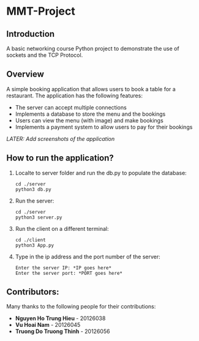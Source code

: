 # MMT-Project

## Introduction

A basic networking course Python project to demonstrate the use of sockets and the TCP Protocol.

## Overview

A simple booking application that allows users to book a table for a restaurant. The application has the following features:
- The server can accept multiple connections
- Implements a database to store the menu and the bookings
- Users can view the menu (with image) and make bookings
- Implements a payment system to allow users to pay for their bookings

*LATER: Add screenshots of the application*

## How to run the application?
1. Localte to server folder and run the db.py to populate the database:
    ```
    cd ./server
    python3 db.py
    ```

2. Run the server:

    ```
    cd ./server
    python3 server.py
    ```
3. Run the client on a different terminal:

    ```
    cd ./client
    python3 App.py
    ```
4. Type in the ip address and the port number of the server:

    ```
    Enter the server IP: *IP goes here*
    Enter the server port: *PORT goes here*
    ```

## Contributors:

Many thanks to the following people for their contributions:

- **Nguyen Ho Trung Hieu** - 20126038
- **Vu Hoai Nam** - 20126045
- **Truong Do Truong Thinh** - 20126056
